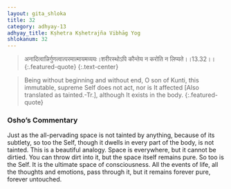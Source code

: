 ```yaml
---
layout: gita_shloka
title: 32
category: adhyay-13
adhyay_title: Kṣhetra Kṣhetrajña Vibhāg Yog
shlokanum: 32
---
```


> अनादित्वान्निर्गुणत्वात्परमात्मायमव्ययः।शरीरस्थोऽपि कौन्तेय न करोति न लिप्यते।।13.32।।
{:.featured-quote}
{:.text-center}

> Being without beginning and without end, O son of Kunti, this immutable, supreme Self does not act, nor is It affected [Also translated as tainted.-Tr.], although It exists in the body.
{:.featured-quote}

### Osho’s Commentary
Just as the all-pervading space is not tainted by anything, because of its subtlety, so too the Self, though it dwells in every part of the body, is not tainted.
This is a beautiful analogy. Space is everywhere, but it cannot be dirtied. You can throw dirt into it, but the space itself remains pure. So too is the Self. It is the ultimate space of consciousness. All the events of life, all the thoughts and emotions, pass through it, but it remains forever pure, forever untouched.
